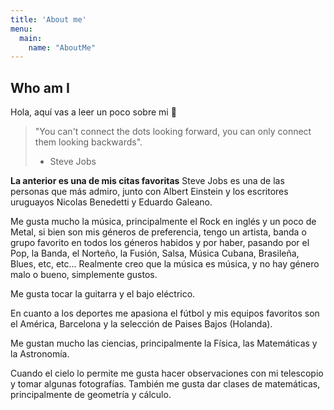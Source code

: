 ```yaml
---
title: 'About me'
menu:
  main:
    name: "AboutMe"
---
```


## Who am I

Hola, aquí vas a leer un poco sobre mi 🤩

> "You can't connect the dots looking forward, you can only connect them looking backwards".
> - Steve Jobs

**La anterior es una de mis citas favoritas** Steve Jobs es una de las personas que más admiro, junto con Albert Einstein y los escritores uruguayos Nicolas Benedetti y Eduardo Galeano.

Me gusta mucho la música, principalmente el Rock en inglés y un poco de Metal, si bien son mis géneros de preferencia, tengo un artista, banda o grupo favorito en todos los géneros habidos y por haber, pasando por el Pop, la Banda, el Norteño, la Fusión, Salsa, Música Cubana, Brasileña, Blues, etc, etc... Realmente creo que la música es música, y no hay género malo o bueno, simplemente gustos.

Me gusta tocar la guitarra y el bajo eléctrico.

En cuanto a los deportes me apasiona el fútbol y mis equipos favoritos son el América, Barcelona y la selección de Paises Bajos (Holanda).

Me gustan mucho las ciencias, principalmente la Física, las Matemáticas y la Astronomía. 

Cuando el cielo lo permite me gusta hacer observaciones con mi telescopio y tomar algunas fotografías. También me gusta dar clases de matemáticas, principalmente de geometría y cálculo.




